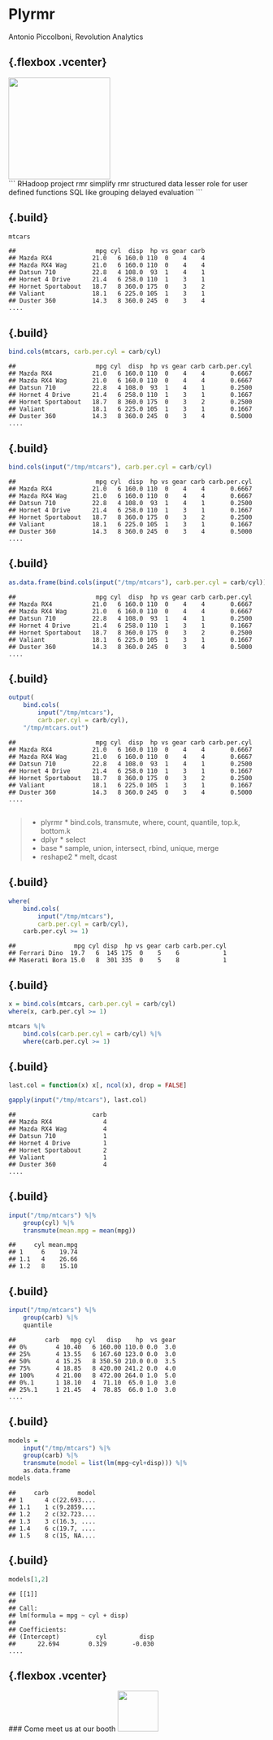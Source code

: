 # Plyrmr
Antonio Piccolboni, Revolution Analytics  











## {.flexbox .vcenter}

<div class="centered">
<img src="../../../rmr2/docs/resources/rhadoop.png" height=200px>
</div>

<div class="notes">
```
 RHadoop project
 rmr
 simplify rmr
   structured data
   lesser role for user defined functions
   SQL like grouping
   delayed evaluation
```
</div>

## {.build}


```r
mtcars
```

```
##                      mpg cyl  disp  hp vs gear carb
## Mazda RX4           21.0   6 160.0 110  0    4    4
## Mazda RX4 Wag       21.0   6 160.0 110  0    4    4
## Datsun 710          22.8   4 108.0  93  1    4    1
## Hornet 4 Drive      21.4   6 258.0 110  1    3    1
## Hornet Sportabout   18.7   8 360.0 175  0    3    2
## Valiant             18.1   6 225.0 105  1    3    1
## Duster 360          14.3   8 360.0 245  0    3    4
....
```

## {.build}


```r
bind.cols(mtcars, carb.per.cyl = carb/cyl)
```

```
##                      mpg cyl  disp  hp vs gear carb carb.per.cyl
## Mazda RX4           21.0   6 160.0 110  0    4    4       0.6667
## Mazda RX4 Wag       21.0   6 160.0 110  0    4    4       0.6667
## Datsun 710          22.8   4 108.0  93  1    4    1       0.2500
## Hornet 4 Drive      21.4   6 258.0 110  1    3    1       0.1667
## Hornet Sportabout   18.7   8 360.0 175  0    3    2       0.2500
## Valiant             18.1   6 225.0 105  1    3    1       0.1667
## Duster 360          14.3   8 360.0 245  0    3    4       0.5000
....
```

## {.build}



```r
bind.cols(input("/tmp/mtcars"), carb.per.cyl = carb/cyl)
```

```
##                      mpg cyl  disp  hp vs gear carb carb.per.cyl
## Mazda RX4           21.0   6 160.0 110  0    4    4       0.6667
## Mazda RX4 Wag       21.0   6 160.0 110  0    4    4       0.6667
## Datsun 710          22.8   4 108.0  93  1    4    1       0.2500
## Hornet 4 Drive      21.4   6 258.0 110  1    3    1       0.1667
## Hornet Sportabout   18.7   8 360.0 175  0    3    2       0.2500
## Valiant             18.1   6 225.0 105  1    3    1       0.1667
## Duster 360          14.3   8 360.0 245  0    3    4       0.5000
....
```

## {.build}



```r
as.data.frame(bind.cols(input("/tmp/mtcars"), carb.per.cyl = carb/cyl))
```

```
##                      mpg cyl  disp  hp vs gear carb carb.per.cyl
## Mazda RX4           21.0   6 160.0 110  0    4    4       0.6667
## Mazda RX4 Wag       21.0   6 160.0 110  0    4    4       0.6667
## Datsun 710          22.8   4 108.0  93  1    4    1       0.2500
## Hornet 4 Drive      21.4   6 258.0 110  1    3    1       0.1667
## Hornet Sportabout   18.7   8 360.0 175  0    3    2       0.2500
## Valiant             18.1   6 225.0 105  1    3    1       0.1667
## Duster 360          14.3   8 360.0 245  0    3    4       0.5000
....
```


## {.build}


```r
output(
	bind.cols(
		input("/tmp/mtcars"), 
		carb.per.cyl = carb/cyl), 
	"/tmp/mtcars.out")
```

```
##                      mpg cyl  disp  hp vs gear carb carb.per.cyl
## Mazda RX4           21.0   6 160.0 110  0    4    4       0.6667
## Mazda RX4 Wag       21.0   6 160.0 110  0    4    4       0.6667
## Datsun 710          22.8   4 108.0  93  1    4    1       0.2500
## Hornet 4 Drive      21.4   6 258.0 110  1    3    1       0.1667
## Hornet Sportabout   18.7   8 360.0 175  0    3    2       0.2500
## Valiant             18.1   6 225.0 105  1    3    1       0.1667
## Duster 360          14.3   8 360.0 245  0    3    4       0.5000
....
```


## 

> * plyrmr 
    * bind.cols, transmute,  where, count, quantile, top.k, bottom.k
> * dplyr 
    * select
> * base 
    * sample, union, intersect, rbind, unique, merge
> * reshape2 
    * melt, dcast


## {.build}


```r
where(
	bind.cols(
		input("/tmp/mtcars"),
		carb.per.cyl = carb/cyl),
	carb.per.cyl >= 1)
```

```
##                mpg cyl disp  hp vs gear carb carb.per.cyl
## Ferrari Dino  19.7   6  145 175  0    5    6            1
## Maserati Bora 15.0   8  301 335  0    5    8            1
```

## {.build}


```r
x =	bind.cols(mtcars, carb.per.cyl = carb/cyl) 
where(x, carb.per.cyl >= 1)
```


```r
mtcars %|%
	bind.cols(carb.per.cyl = carb/cyl) %|%
	where(carb.per.cyl >= 1)
```

## {.build}
 

```r
last.col = function(x) x[, ncol(x), drop = FALSE]
```


```r
gapply(input("/tmp/mtcars"), last.col)
```

```
##                     carb
## Mazda RX4              4
## Mazda RX4 Wag          4
## Datsun 710             1
## Hornet 4 Drive         1
## Hornet Sportabout      2
## Valiant                1
## Duster 360             4
....
```

## {.build}


```r
input("/tmp/mtcars") %|%
	group(cyl) %|%
	transmute(mean.mpg = mean(mpg))
```

```
##     cyl mean.mpg
## 1     6    19.74
## 1.1   4    26.66
## 1.2   8    15.10
```

## {.build}


```r
input("/tmp/mtcars") %|%
	group(carb) %|%
	quantile 
```

```
##        carb   mpg cyl   disp    hp  vs gear
## 0%        4 10.40   6 160.00 110.0 0.0  3.0
## 25%       4 13.55   6 167.60 123.0 0.0  3.0
## 50%       4 15.25   8 350.50 210.0 0.0  3.5
## 75%       4 18.85   8 420.00 241.2 0.0  4.0
## 100%      4 21.00   8 472.00 264.0 1.0  5.0
## 0%.1      1 18.10   4  71.10  65.0 1.0  3.0
## 25%.1     1 21.45   4  78.85  66.0 1.0  3.0
....
```

## {.build}


```r
models = 
	input("/tmp/mtcars") %|%
	group(carb) %|%
	transmute(model = list(lm(mpg~cyl+disp))) %|%
	as.data.frame
models
```

```
##     carb        model
## 1      4 c(22.693....
## 1.1    1 c(9.2859....
## 1.2    2 c(32.723....
## 1.3    3 c(16.3, ....
## 1.4    6 c(19.7, ....
## 1.5    8 c(15, NA....
```

## {.build}


```r
models[1,2]
```

```
## [[1]]
## 
## Call:
## lm(formula = mpg ~ cyl + disp)
## 
## Coefficients:
## (Intercept)          cyl         disp  
##      22.694        0.329       -0.030
....
```

## {.flexbox .vcenter}

<div class="centered">
### Come meet us at our booth 
<img src="../../rmr2/docs/resources/revolution.jpeg" height=80px>
</div>


